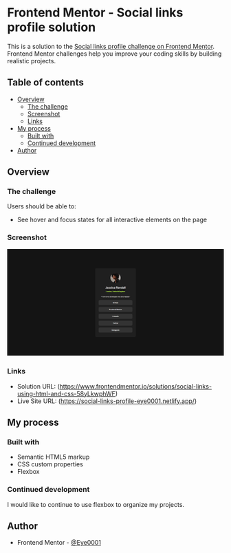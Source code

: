 # Frontend Mentor - Social links profile solution

This is a solution to the [Social links profile challenge on Frontend Mentor](https://www.frontendmentor.io/challenges/social-links-profile-UG32l9m6dQ). Frontend Mentor challenges help you improve your coding skills by building realistic projects. 

## Table of contents

- [Overview](#overview)
  - [The challenge](#the-challenge)
  - [Screenshot](#screenshot)
  - [Links](#links)
- [My process](#my-process)
  - [Built with](#built-with)
  - [Continued development](#continued-development)
- [Author](#author)

## Overview

### The challenge

Users should be able to:

- See hover and focus states for all interactive elements on the page

### Screenshot

![](./design/social-links-profile.png)

### Links

- Solution URL: (https://www.frontendmentor.io/solutions/social-links-using-html-and-css-58yLkwphWF)
- Live Site URL: (https://social-links-profile-eye0001.netlify.app/)

## My process

### Built with

- Semantic HTML5 markup
- CSS custom properties
- Flexbox

### Continued development

I would like to continue to use flexbox to organize my projects.

## Author

- Frontend Mentor - [@Eye0001](https://www.frontendmentor.io/profile/Eye0001)